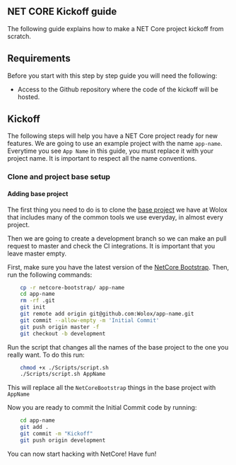 NET CORE Kickoff guide
-------------------------

The following guide explains how to make a NET Core project kickoff from scratch.

## Requirements

Before you start with this step by step guide you will need the following:
* Access to the Github repository where the code of the kickoff will be hosted.

## Kickoff

The following steps will help you have a NET Core project ready for new features. We are going to use an example project with the name `app-name`. Everytime you see `App Name` in this guide, you must replace it with your project name. It is important to respect all the name conventions.

### Clone and project base setup

#### Adding base project

The first thing you need to do is to clone the [base project](https://github.com/wolox/netcore-bootstrap) we have at Wolox that includes many of the common tools we use everyday, in almost every project.

Then we are going to create a development branch so we can make an pull request to master and check the CI integrations. It is important that you leave master empty.

First, make sure you have the latest version of the [NetCore Bootstrap](https://github.com/wolox/netcore-bootstrap). Then, run the following commands:
```bash
    cp -r netcore-bootstrap/ app-name
    cd app-name
    rm -rf .git
    git init
    git remote add origin git@github.com:Wolox/app-name.git
    git commit --allow-empty -m 'Initial Commit'
    git push origin master -f
    git checkout -b development
```

Run the script that changes all the names of the base project to the one you really want. To do this run:

```bash
    chmod +x ./Scripts/script.sh
    ./Scripts/script.sh AppName
```

This will replace all the `NetCoreBootstrap` things in the base project with `AppName`

Now you are ready to commit the Initial Commit code by running:

```bash
    cd app-name
    git add .
    git commit -m "Kickoff"
    git push origin development
```

You can now start hacking with NetCore! Have fun!
